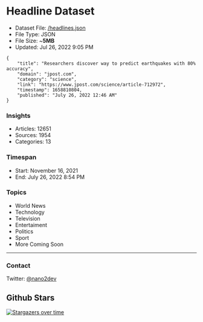 # Headline Dataset

- Dataset File: [/headlines.json](https://raw.githubusercontent.com/fwd/news/master/headlines.json) 
- File Type: JSON
- File Size: ~**5MB**
- Updated: Jul 26, 2022 9:05 PM

```
{
    "title": "Researchers discover way to predict earthquakes with 80% accuracy",
    "domain": "jpost.com",
    "category": "science",
    "link": "https://www.jpost.com/science/article-712972",
    "timestamp": 1658810804,
    "published": "July 26, 2022 12:46 AM"
}
```

### Insights

- Articles: 12651
- Sources: 1954
- Categories: 13

### Timespan

- Start: November 16, 2021
- End: July 26, 2022 8:54 PM

### Topics

- World News
- Technology
- Television
- Entertaiment
- Politics
- Sport
- More Coming Soon

---

### Contact 

Twitter: [@nano2dev](https://twitter.com/nano2dev)

## Github Stars

[![Stargazers over time](https://starchart.cc/fwd/news.svg)](https://starchart.cc/fwd/news)
	
